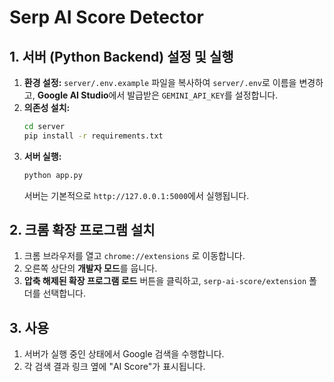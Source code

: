 # Serp AI Score Detector

## 1. 서버 (Python Backend) 설정 및 실행

1.  **환경 설정:** `server/.env.example` 파일을 복사하여 `server/.env`로 이름을 변경하고, **Google AI Studio**에서 발급받은 `GEMINI_API_KEY`를 설정합니다.
2.  **의존성 설치:**
    ```bash
    cd server
    pip install -r requirements.txt
    ```
3.  **서버 실행:**
    ```bash
    python app.py
    ```
    서버는 기본적으로 `http://127.0.0.1:5000`에서 실행됩니다.

## 2. 크롬 확장 프로그램 설치

1.  크롬 브라우저를 열고 `chrome://extensions` 로 이동합니다.
2.  오른쪽 상단의 **개발자 모드**를 웁니다.
3.  **압축 해제된 확장 프로그램 로드** 버튼을 클릭하고, `serp-ai-score/extension` 폴더를 선택합니다.

## 3. 사용

1.  서버가 실행 중인 상태에서 Google 검색을 수행합니다.
2.  각 검색 결과 링크 옆에 "AI Score"가 표시됩니다.
